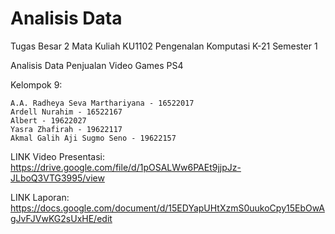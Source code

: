 # Analisis Data
Tugas Besar 2 Mata Kuliah KU1102 Pengenalan Komputasi K-21 Semester 1

Analisis Data Penjualan Video Games PS4

Kelompok 9:

    A.A. Radheya Seva Marthariyana - 16522017
    Ardell Nurahim - 16522167
    Albert - 19622027
    Yasra Zhafirah - 19622117
    Akmal Galih Aji Sugmo Seno - 19622157

LINK Video Presentasi: https://drive.google.com/file/d/1pOSALWw6PAEt9jjpJz-JLboQ3VTG3995/view

LINK Laporan: https://docs.google.com/document/d/15EDYapUHtXzmS0uukoCpy15EbOwAgJvFJVwKG2sUxHE/edit
